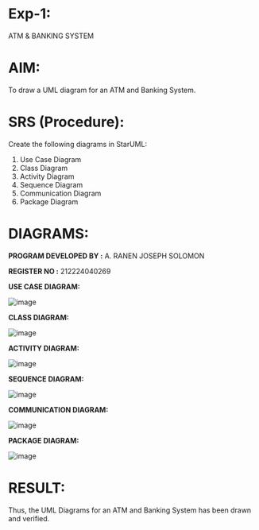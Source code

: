 # Exp-1:
ATM & BANKING SYSTEM

# AIM:
To draw a UML diagram for an ATM and Banking System.

# SRS (Procedure):
Create the following diagrams in StarUML:

1. Use Case Diagram
2. Class Diagram
3. Activity Diagram
4. Sequence Diagram
5. Communication Diagram
6. Package Diagram

# DIAGRAMS:
**PROGRAM DEVELOPED BY :** A. RANEN JOSEPH SOLOMON


**REGISTER NO :** 212224040269

**USE CASE DIAGRAM:**

![image](https://github.com/user-attachments/assets/e71ced0e-5ed4-4585-87ad-d834470a8a83)

**CLASS DIAGRAM:**

![image](https://github.com/user-attachments/assets/46af4cb5-8822-47c2-a6fc-9e5cef3c34ac)

**ACTIVITY DIAGRAM:**

![image](https://github.com/user-attachments/assets/ff233c58-069d-4a7c-81a7-22af38758f04)

**SEQUENCE DIAGRAM:**

![image](https://github.com/user-attachments/assets/5c0a2b9e-0e26-4192-a845-25a5a08fdd35)

**COMMUNICATION DIAGRAM:**

![image](https://github.com/user-attachments/assets/848ced8d-ec3f-4fe2-9c8f-30d5521b9c94)

**PACKAGE DIAGRAM:**

![image](https://github.com/user-attachments/assets/4b16263e-a324-436b-ae1d-a62d8bc76b6d)


# RESULT:
Thus, the UML Diagrams for an ATM and Banking System has been drawn and verified.
